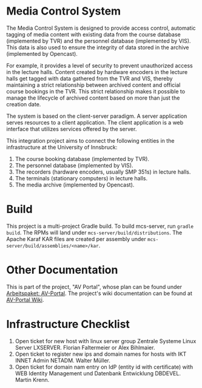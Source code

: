 # Media Control System

The Media Control System is designed to provide access control, 
automatic tagging of media content with existing data from the 
course database (implemented by TVR) and the personnel database
(implemented by VIS).  This data is also used to ensure the
integrity of data stored in the archive (implemented by Opencast).

 For example, it provides a
level of security to prevent unauthorized access in the lecture halls. 
Content created by hardware encoders in the lecture halls get tagged
with data gathered from the TVR and VIS, thereby maintaining a strict 
relationship between archived content and official course bookings in the TVR.
This strict relationship makes it possible to manage
the lifecycle of archived content based on more than just the creation date.

The system is based on the client-server paradigm. A server application
serves resources to a client application. The client application is a web
interface that utilizes services offered by the server.

This integration project aims to connect the following entities
in the infrastructure at the University of Innsbruck:

  1. The course booking database (implemented by TVR).
  1. The personnel database (implemented by VIS).
  1. The recorders (hardware encoders, usually SMP 351s) in lecture halls.
  1. The terminals (stationary computers) in lecture halls.
  1. The media archive (implemented by Opencast).

# Build

This project is a multi-project Gradle build.
To build mcs-server, run `gradle build`. The RPMs will land under `mcs-server/build/distributions`.
The Apache Karaf KAR files are created per assembly under `mcs-server/build/assemblies/<name>/kar`.

# Other Documentation

This is part of the project, "AV Portal", whose plan can be found under [Arbeitspaket:
AV-Portal](https://sp.uibk.ac.at/sites/zid/nml/avportal/_layouts/15/start.aspx#/Lists/Arbeitspakete%202021/AllItems.aspx). The project's wiki documentation can be found at [AV-Portal Wiki](https://wiki.uibk.ac.at/display/zidecamptec/AV-Portal).

# Infrastructure Checklist

1. Open ticket for new host with linux server group Zentrale Systeme Linux Server LXSERVER. Florian Faltermeier or Alex Bihlmaier.
1. Open ticket to register new ips and domain names for hosts with IKT INNET Admin NETADM. Walter Müller.
1. Open ticket for domain nam entry on IdP (entity id with certificate) with WEB Identity Management und Datenbank Entwicklung DBDEVEL. Martin Krenn.
